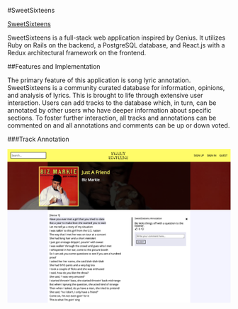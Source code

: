 #SweetSixteens

[SweetSixteens][heroku]

[heroku]: http://www.sweetsixteens.herokuapp.com

SweetSixteens is a full-stack web application inspired by Genius.  It utilizes Ruby on Rails on the backend, a PostgreSQL database, and React.js with a Redux architectural framework on the frontend.  

##Features and Implementation

The primary feature of this application is song lyric annotation. SweetSixteens is a community curated database for information, opinions, and analysis of lyrics. This is brought to life through extensive user interaction. Users can add tracks to the database which, in turn, can be annotated by other users who have deeper information about specific sections. To foster further interaction, all tracks and annotations can be commented on and all annotations and comments can be up or down voted.

###Track Annotation



![image of track show](public/track_show.png)
